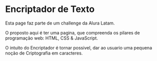 <h1>Encriptador de Texto</h1>

Esta page faz parte de um challenge da Alura Latam.

O proposto aqui é ter uma pagina, que compreenda os pilares de programação web: HTML, CSS & JavaScript.

O intuito do Encriptador é tornar possivel, dar ao usuario uma pequena noção de Criptografia em caracteres.




